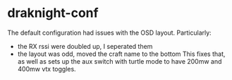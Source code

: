 # draknight-conf
The default configuration had issues with the OSD layout.
Particularly:
- the RX rssi were doubled up, I seperated them
- the layout was odd, moved the craft name to the bottom
This fixes that, as well as sets up the aux switch with turtle mode
to have 200mw and 400mw vtx toggles.


